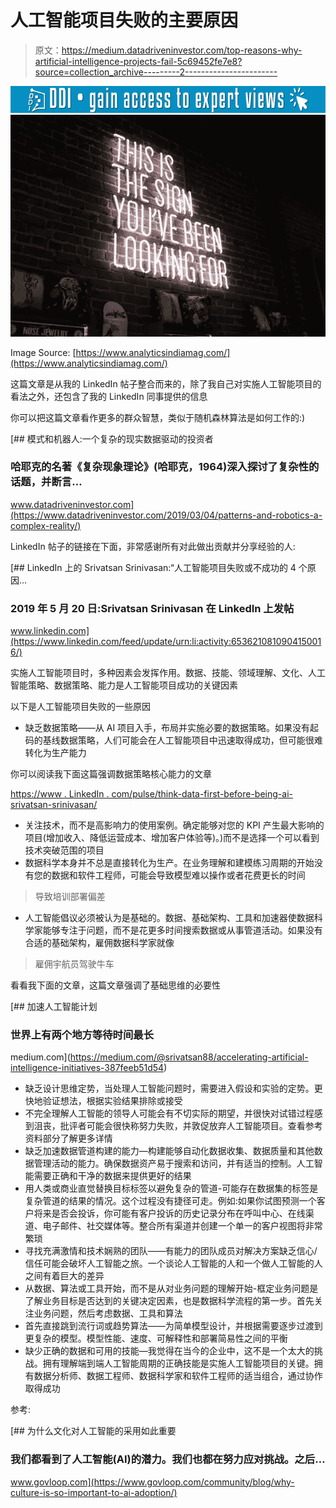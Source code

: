 # 人工智能项目失败的主要原因

> 原文：<https://medium.datadriveninvestor.com/top-reasons-why-artificial-intelligence-projects-fail-5c69452fe7e8?source=collection_archive---------2----------------------->

[![](img/d9fa718ee52cc9a1aefcd81b9638f312.png)](http://www.track.datadriveninvestor.com/1B9E)![](img/e155668dca548de4650a058edf160596.png)

Image Source: [https://www.analyticsindiamag.com/](https://www.analyticsindiamag.com/)

这篇文章是从我的 LinkedIn 帖子整合而来的，除了我自己对实施人工智能项目的看法之外，还包含了我的 LinkedIn 同事提供的信息

你可以把这篇文章看作更多的群众智慧，类似于随机森林算法是如何工作的:)

[](https://www.datadriveninvestor.com/2019/03/04/patterns-and-robotics-a-complex-reality/) [## 模式和机器人:一个复杂的现实数据驱动的投资者

### 哈耶克的名著《复杂现象理论》(哈耶克，1964)深入探讨了复杂性的话题，并断言…

www.datadriveninvestor.com](https://www.datadriveninvestor.com/2019/03/04/patterns-and-robotics-a-complex-reality/) 

LinkedIn 帖子的链接在下面，非常感谢所有对此做出贡献并分享经验的人:

[](https://www.linkedin.com/feed/update/urn:li:activity:6536210810904150016/) [## LinkedIn 上的 Srivatsan Srinivasan:“人工智能项目失败或不成功的 4 个原因…

### 2019 年 5 月 20 日:Srivatsan Srinivasan 在 LinkedIn 上发帖

www.linkedin.com](https://www.linkedin.com/feed/update/urn:li:activity:6536210810904150016/) 

实施人工智能项目时，多种因素会发挥作用。数据、技能、领域理解、文化、人工智能策略、数据策略、能力是人工智能项目成功的关键因素

以下是人工智能项目失败的一些原因

*   缺乏数据策略——从 AI 项目入手，布局并实施必要的数据策略。如果没有起码的基线数据策略，人们可能会在人工智能项目中迅速取得成功，但可能很难转化为生产能力

你可以阅读我下面这篇强调数据策略核心能力的文章

[https://www . LinkedIn . com/pulse/think-data-first-before-being-ai-srivatsan-srinivasan/](https://www.linkedin.com/pulse/think-data-first-before-being-ai-srivatsan-srinivasan/)

*   关注技术，而不是高影响力的使用案例。确定能够对您的 KPI 产生最大影响的项目(增加收入、降低运营成本、增加客户体验等)。)而不是选择一个可以看到技术突破范围的项目
*   数据科学本身并不总是直接转化为生产。在业务理解和建模练习周期的开始没有您的数据和软件工程师，可能会导致模型难以操作或者花费更长的时间

> 导致培训部署偏差

*   人工智能倡议必须被认为是基础的。数据、基础架构、工具和加速器使数据科学家能够专注于问题，而不是花更多时间搜索数据或从事管道活动。如果没有合适的基础架构，雇佣数据科学家就像

> 雇佣宇航员驾驶牛车

看看我下面的文章，这篇文章强调了基础思维的必要性

 [## 加速人工智能计划

### 世界上有两个地方等待时间最长

medium.com](https://medium.com/@srivatsan88/accelerating-artificial-intelligence-initiatives-387feeb51d54) 

*   缺乏设计思维定势，当处理人工智能问题时，需要进入假设和实验的定势。更快地验证想法，根据实验结果排除或接受
*   不完全理解人工智能的领导人可能会有不切实际的期望，并很快对试错过程感到沮丧，批评者可能会很快称努力失败，并敦促放弃人工智能项目。查看参考资料部分了解更多详情
*   缺乏加速数据管道构建的能力—构建能够自动化数据收集、数据质量和其他数据管理活动的能力。确保数据资产易于搜索和访问，并有适当的控制。人工智能需要正确和干净的数据来提供更好的结果
*   用人类或商业直觉替换目标标签以避免复杂的管道-可能存在数据集的标签是复杂管道的结果的情况。这个过程没有捷径可走。例如:如果你试图预测一个客户将来是否会投诉，你可能有客户投诉的历史记录分布在呼叫中心、在线渠道、电子邮件、社交媒体等。整合所有渠道并创建一个单一的客户视图将非常繁琐
*   寻找充满激情和技术娴熟的团队——有能力的团队成员对解决方案缺乏信心/信任可能会破坏人工智能之旅。一个谈论人工智能的人和一个做人工智能的人之间有着巨大的差异
*   从数据、算法或工具开始，而不是从对业务问题的理解开始-框定业务问题是了解业务目标是否达到的关键决定因素，也是数据科学流程的第一步。首先关注业务问题，然后考虑数据、工具和算法
*   首先直接跳到流行词或趋势算法——为简单模型设计，并根据需要逐步过渡到更复杂的模型。模型性能、速度、可解释性和部署简易性之间的平衡
*   缺少正确的数据和可用的技能—我觉得在当今的企业中，这不是一个太大的挑战。拥有理解端到端人工智能周期的正确技能是实施人工智能项目的关键。拥有数据分析师、数据工程师、数据科学家和软件工程师的适当组合，通过协作取得成功

参考:

[](https://www.govloop.com/community/blog/why-culture-is-so-important-to-ai-adoption/) [## 为什么文化对人工智能的采用如此重要

### 我们都看到了人工智能(AI)的潜力。我们也都在努力应对挑战。之后…

www.govloop.com](https://www.govloop.com/community/blog/why-culture-is-so-important-to-ai-adoption/)